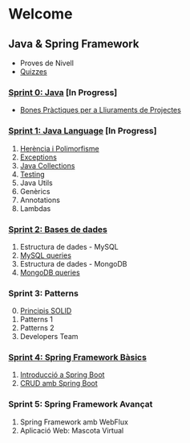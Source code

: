 # Welcome

## Java & Spring Framework
- Proves de Nivell
- [Quizzes](https://github.com/IT-Academy-Back/java-sprint-technical-quizzes)

### [Sprint 0: Java](https://github.com/IT-Academy-Back/S0-Java) [In Progress]

- [Bones Pràctiques per a Lliuraments de Projectes](https://github.com/IT-Academy-Back/S0-Java/blob/main/01-entregas/entregas.md)

### [Sprint 1: Java Language](https://github.com/IT-Academy-Back/S1-Java-Basics) [In Progress]

1. [Herència i Polimorfisme](https://github.com/IT-Academy-Back/S1-Java-Basics/blob/main/01-Herencia_Polimorfisme/Herencia%20Polimorfisme.md)
2. [Exceptions](https://github.com/IT-Academy-Back/S1-Java-Basics/blob/main/02-Excepcions/Excepcions.md)
3. [Java Collections](https://github.com/IT-Academy-Back/S1-Java-Basics/blob/main/03-Java_Collections/Java-Collections.md)
4. [Testing](https://github.com/IT-Academy-Back/S1-Java-Basics/blob/main/04-Testing/Testing.md)
5. Java Utils
6. Genèrics
7. Annotations
8. Lambdas

### [Sprint 2: Bases de dades](https://github.com/IT-Academy-Back/S2-Databases_Java)

1. Estructura de dades - MySQL
2. [MySQL queries](https://github.com/IT-Academy-Back/S2-Databases_Java/blob/main/2-SQL_Queries/Tasca%20S2.02.%20MySQL%20queries.md)
3. Estructura de dades - MongoDB
4. [MongoDB queries](https://github.com/IT-Academy-Back/S2.4-MongoDB-Evaluator)

### Sprint 3: Patterns
0. [Principis SOLID](https://github.com/IT-Academy-Back/S3-SOLID-JAVA)
1. Patterns 1
2. Patterns 2
3. Developers Team

### [Sprint 4: Spring Framework Bàsics](https://github.com/IT-Academy-Back/S4-Spring)
1. [Introducció a Spring Boot](https://github.com/IT-Academy-Back/S4-Spring/blob/main/1-Spring_Intro/S4-01-Intro_Spring_Boot.md)
2. [CRUD amb Spring Boot](https://github.com/IT-Academy-Back/S4-Spring/blob/main/2-Spring_CRUD/S4-02-Api_Rest_amb%20Spring_boot.md)

### Sprint 5: Spring Framework Avançat
1. Spring Framework amb WebFlux
2. Aplicació Web: Mascota Virtual
